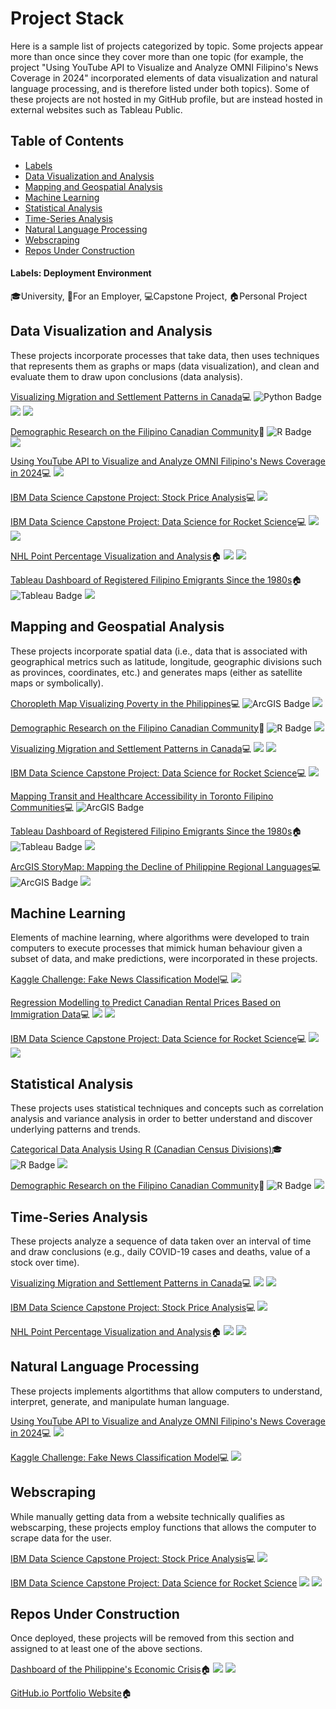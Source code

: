 # Project Stack
<p>Here is a sample list of projects categorized by topic. Some projects appear more than once since they cover more than one topic (for example, the project "Using YouTube API to Visualize and Analyze OMNI Filipino's News Coverage in 2024" incorporated elements of data visualization and natural language processing, and is therefore listed under both topics). Some of these projects are not hosted in my GitHub profile, but are instead hosted in external websites such as Tableau Public.</p>

## Table of Contents
* [Labels](#labels-deployment-environment)
* [Data Visualization and Analysis](#data-visualization-and-analysis)
* [Mapping and Geospatial Analysis](#mapping-and-geospatial-analysis)
* [Machine Learning](#machine-learning)
* [Statistical Analysis](#statistical-analysis)
* [Time-Series Analysis](#time-series-analysis)
* [Natural Language Processing](#natural-language-processing)
* [Webscraping](#webscraping)
* [Repos Under Construction](#repos-under-construction)

#### Labels: Deployment Environment
🎓University, 💼For an Employer, 💻Capstone Project, 🏠Personal Project


## Data Visualization and Analysis
These projects incorporate processes that take data, then uses techniques that represents them as graphs or maps (data visualization), and clean and evaluate them to draw upon conclusions (data analysis).

<a href="https://github.com/Francis-Calingo/Visualizing-Migration-in-Canada"> Visualizing Migration and Settlement Patterns in Canada</a>💻
<img src="https://img.shields.io/badge/Python-3776AB?logo=python&logoColor=fff&style=plastic" alt="Python Badge"/>
<img src="https://img.shields.io/badge/jupyter-%23FA0F00.svg?style=for-the-badge&logo=jupyter&logoColor=white"/>
<img src="https://img.shields.io/badge/Microsoft_Excel-217346?style=for-the-badge&logo=microsoft-excel&logoColor=white"/>


<a href="https://github.com/Francis-Calingo/ELECTIONS-CANADA-RESEARCH-PROJECT-Filipino-Canadian-Demographic-Report"> Demographic Research on the Filipino Canadian Community</a>💼
<img src="https://img.shields.io/badge/R-276DC3?logo=r&logoColor=fff&style=plastic" alt="R Badge"/>  
<img src="https://img.shields.io/badge/Microsoft_Excel-217346?style=for-the-badge&logo=microsoft-excel&logoColor=white"/>

<a href="https://github.com/Francis-Calingo/YouTube-API-Analysis-OMNI-Filipino-News"> Using YouTube API to Visualize and Analyze OMNI Filipino's News Coverage in 2024</a>💻
<img src="https://img.shields.io/badge/jupyter-%23FA0F00.svg?style=for-the-badge&logo=jupyter&logoColor=white"/>

<a href="https://github.com/Francis-Calingo/IBM-Capstone-1"> IBM Data Science Capstone Project: Stock Price Analysis</a>💻
<img src="https://img.shields.io/badge/jupyter-%23FA0F00.svg?style=for-the-badge&logo=jupyter&logoColor=white"/>

<a href="https://github.com/Francis-Calingo/IBM-Capstone-2"> IBM Data Science Capstone Project: Data Science for Rocket Science</a>💻
<img src="https://img.shields.io/badge/jupyter-%23FA0F00.svg?style=for-the-badge&logo=jupyter&logoColor=white"/>
<img src="https://img.shields.io/badge/SQLite-%2307405e.svg?logo=sqlite&logoColor=white"/>

<a href="https://github.com/Francis-Calingo/NHL-POINT-PERCENTAGE-ANALYSIS"> NHL Point Percentage Visualization and Analysis</a>🏠
<img src="https://img.shields.io/badge/jupyter-%23FA0F00.svg?style=for-the-badge&logo=jupyter&logoColor=white"/>
<img src="https://img.shields.io/badge/Microsoft_Excel-217346?style=for-the-badge&logo=microsoft-excel&logoColor=white"/>

<a href="https://public.tableau.com/app/profile/francis.emmanuel.calingo/viz/DataonRegisteredFilipinoEmigrantsSincethe1980s/Dashboard1"> Tableau Dashboard of Registered Filipino Emigrants Since the 1980s</a>🏠
<img src="https://img.shields.io/badge/tableau-navy?style=for-the-badge&logo=tableau&logoColor=white" alt="Tableau Badge"/>
<img src="https://img.shields.io/badge/Microsoft_Excel-217346?style=for-the-badge&logo=microsoft-excel&logoColor=white"/>


## Mapping and Geospatial Analysis
These projects incorporate spatial data (i.e., data that is associated with geographical metrics such as latitude, longitude, geographic divisions such as provinces, coordinates, etc.) and generates maps (either as satellite maps or symbolically).

<a href="https://github.com/Francis-Calingo/Philippines-Poverty-Choropleth-Map"> Choropleth Map Visualizing Poverty in the Philippines</a>💻
<img src="https://img.shields.io/badge/ArcGIS-2C7AC3?logo=arcgis&logoColor=fff&style=plastic" alt="ArcGIS Badge"/>
<img src="https://img.shields.io/badge/Microsoft_Excel-217346?style=for-the-badge&logo=microsoft-excel&logoColor=white"/>

<a href="https://github.com/Francis-Calingo/ELECTIONS-CANADA-RESEARCH-PROJECT-Filipino-Canadian-Demographic-Report"> Demographic Research on the Filipino Canadian Community</a>💼
<img src="https://img.shields.io/badge/R-276DC3?logo=r&logoColor=fff&style=plastic" alt="R Badge"/> 
<img src="https://img.shields.io/badge/Microsoft_Excel-217346?style=for-the-badge&logo=microsoft-excel&logoColor=white"/>

<a href="https://github.com/Francis-Calingo/Visualizing-Migration-in-Canada"> Visualizing Migration and Settlement Patterns in Canada</a>💻
<img src="https://img.shields.io/badge/jupyter-%23FA0F00.svg?style=for-the-badge&logo=jupyter&logoColor=white"/>
<img src="https://img.shields.io/badge/Microsoft_Excel-217346?style=for-the-badge&logo=microsoft-excel&logoColor=white"/>

<a href="https://github.com/Francis-Calingo/IBM-Capstone-2"> IBM Data Science Capstone Project: Data Science for Rocket Science</a>💻
<img src="https://img.shields.io/badge/jupyter-%23FA0F00.svg?style=for-the-badge&logo=jupyter&logoColor=white"/>

<a href="https://github.com/Francis-Calingo/Transit-and-Healthcare-Accessibility-in-the-Toronto-Filipino-Communities"> Mapping Transit and Healthcare Accessibility in Toronto Filipino Communities</a>💻
<img src="https://img.shields.io/badge/ArcGIS-2C7AC3?logo=arcgis&logoColor=fff&style=plastic" alt="ArcGIS Badge"/>

<a href="https://public.tableau.com/app/profile/francis.emmanuel.calingo/viz/DataonRegisteredFilipinoEmigrantsSincethe1980s/Dashboard1"> Tableau Dashboard of Registered Filipino Emigrants Since the 1980s</a>🏠
<img src="https://img.shields.io/badge/tableau-navy?style=for-the-badge&logo=tableau&logoColor=white" alt="Tableau Badge"/>
<img src="https://img.shields.io/badge/Microsoft_Excel-217346?style=for-the-badge&logo=microsoft-excel&logoColor=white"/>

<a href="https://storymaps.arcgis.com/stories/44ef21a201d04242942a9573d5d62919 "> ArcGIS StoryMap: Mapping the Decline of Philippine Regional Languages</a>💻
<img src="https://img.shields.io/badge/ArcGIS-2C7AC3?logo=arcgis&logoColor=fff&style=plastic" alt="ArcGIS Badge"/>
<img src="https://img.shields.io/badge/Microsoft_Excel-217346?style=for-the-badge&logo=microsoft-excel&logoColor=white"/>

## Machine Learning
Elements of machine learning, where algorithms were developed to train computers to execute processes that mimick human behaviour given a subset of data, and make predictions, were incorporated in these projects.

<a href="https://github.com/Francis-Calingo/Fake-News-Classification-Model-Kaggle"> Kaggle Challenge: Fake News Classification Model</a>💻
<img src="https://img.shields.io/badge/jupyter-%23FA0F00.svg?style=for-the-badge&logo=jupyter&logoColor=white"/>

<a href="https://github.com/Francis-Calingo/Canadian-Rental-Prices-and-Immigration-ML-Predictive-Model"> Regression Modelling to Predict Canadian Rental Prices Based on Immigration Data</a>💻
<img src="https://img.shields.io/badge/Microsoft_Excel-217346?style=for-the-badge&logo=microsoft-excel&logoColor=white"/>
<img src="https://img.shields.io/badge/jupyter-%23FA0F00.svg?style=for-the-badge&logo=jupyter&logoColor=white"/>

<a href="https://github.com/Francis-Calingo/IBM-Capstone-2"> IBM Data Science Capstone Project: Data Science for Rocket Science</a>💻
<img src="https://img.shields.io/badge/jupyter-%23FA0F00.svg?style=for-the-badge&logo=jupyter&logoColor=white"/>
<img src="https://img.shields.io/badge/SQLite-%2307405e.svg?logo=sqlite&logoColor=white"/>

## Statistical Analysis
These projects uses statistical techniques and concepts such as correlation analysis and variance analysis in order to better understand and discover underlying patterns and trends.

<a href="https://github.com/Francis-Calingo/CATEGORICAL-SOCIOECONOMIC-DATA-ANALYSIS-OF-CANADIAN-REGIONS"> Categorical Data Analysis Using R (Canadian Census Divisions)</a>🎓
<img src="https://img.shields.io/badge/R-276DC3?logo=r&logoColor=fff&style=plastic" alt="R Badge"/> 
<img src="https://img.shields.io/badge/Microsoft_Excel-217346?style=for-the-badge&logo=microsoft-excel&logoColor=white"/>

<a href="https://github.com/Francis-Calingo/ELECTIONS-CANADA-RESEARCH-PROJECT-Filipino-Canadian-Demographic-Report"> Demographic Research on the Filipino Canadian Community</a>💼
<img src="https://img.shields.io/badge/R-276DC3?logo=r&logoColor=fff&style=plastic" alt="R Badge"/> 
<img src="https://img.shields.io/badge/Microsoft_Excel-217346?style=for-the-badge&logo=microsoft-excel&logoColor=white"/>

## Time-Series Analysis
These projects analyze a sequence of data taken over an interval of time and draw conclusions (e.g., daily COVID-19 cases and deaths, value of a stock over time).

<a href="https://github.com/Francis-Calingo/Visualizing-Migration-in-Canada"> Visualizing Migration and Settlement Patterns in Canada</a>💻
<img src="https://img.shields.io/badge/jupyter-%23FA0F00.svg?style=for-the-badge&logo=jupyter&logoColor=white"/>
<img src="https://img.shields.io/badge/Microsoft_Excel-217346?style=for-the-badge&logo=microsoft-excel&logoColor=white"/>

<a href="https://github.com/Francis-Calingo/IBM-Capstone-1"> IBM Data Science Capstone Project: Stock Price Analysis</a>💻
<img src="https://img.shields.io/badge/jupyter-%23FA0F00.svg?style=for-the-badge&logo=jupyter&logoColor=white"/>

<a href="https://github.com/Francis-Calingo/NHL-POINT-PERCENTAGE-ANALYSIS"> NHL Point Percentage Visualization and Analysis</a>🏠
<img src="https://img.shields.io/badge/jupyter-%23FA0F00.svg?style=for-the-badge&logo=jupyter&logoColor=white"/>
<img src="https://img.shields.io/badge/Microsoft_Excel-217346?style=for-the-badge&logo=microsoft-excel&logoColor=white"/>

## Natural Language Processing
These projects implements algortithms that allow computers to understand, interpret, generate, and manipulate human language.

<a href="https://github.com/Francis-Calingo/YouTube-API-Analysis-OMNI-Filipino-News"> Using YouTube API to Visualize and Analyze OMNI Filipino's News Coverage in 2024</a>💻
<img src="https://img.shields.io/badge/jupyter-%23FA0F00.svg?style=for-the-badge&logo=jupyter&logoColor=white"/>

<a href="https://github.com/Francis-Calingo/Fake-News-Classification-Model-Kaggle"> Kaggle Challenge: Fake News Classification Model</a>💻
<img src="https://img.shields.io/badge/jupyter-%23FA0F00.svg?style=for-the-badge&logo=jupyter&logoColor=white"/>

## Webscraping
While manually getting data from a website technically qualifies as webscarping, these projects employ functions that allows the computer to scrape data for the user.

<a href="https://github.com/Francis-Calingo/IBM-Capstone-1"> IBM Data Science Capstone Project: Stock Price Analysis</a>💻
<img src="https://img.shields.io/badge/jupyter-%23FA0F00.svg?style=for-the-badge&logo=jupyter&logoColor=white"/>

<a href="https://github.com/Francis-Calingo/IBM-Capstone-2"> IBM Data Science Capstone Project: Data Science for Rocket Science</a>
<img src="https://img.shields.io/badge/jupyter-%23FA0F00.svg?style=for-the-badge&logo=jupyter&logoColor=white"/>
<img src="https://img.shields.io/badge/SQLite-%2307405e.svg?logo=sqlite&logoColor=white"/>


## Repos Under Construction
Once deployed, these projects will be removed from this section and assigned to at least one of the above sections.

<a href="https://github.com/Francis-Calingo/Socioeconomic-Analysis-of-The-Philippines"> Dashboard of the Philippine's Economic Crisis</a>🏠
<img src="https://img.shields.io/badge/jupyter-%23FA0F00.svg?style=for-the-badge&logo=jupyter&logoColor=white"/>
<img src="https://img.shields.io/badge/SQLite-%2307405e.svg?logo=sqlite&logoColor=white"/>

<a href="https://github.com/Francis-Calingo/Francis-Calingo.github.io"> GitHub.io Portfolio Website</a>🏠


